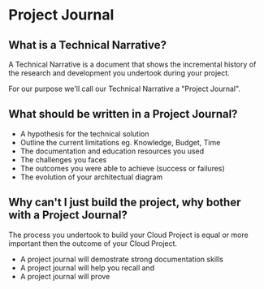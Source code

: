 # Project Journal

## What is a Technical Narrative?

A Technical Narrative is a document that shows the incremental history of the research and development you undertook during your project.

For our purpose we'll call our Technical Narrative a "Project Journal".

## What should be written in a Project Journal?

- A hypothesis for the technical solution
- Outline the current limitations eg. Knowledge, Budget, Time
- The documentation and education resources you used
- The challenges you faces
- The outcomes you were able to achieve (success or failures)
- The evolution of your architectual diagram

## Why can't I just build the project, why bother with a Project Journal?

The process you undertook to build your Cloud Project is equal or more important then the outcome of your Cloud Project.

- A project journal will demostrate strong documentation skills
- A project journal will help you recall and 
- A project journal will prove 